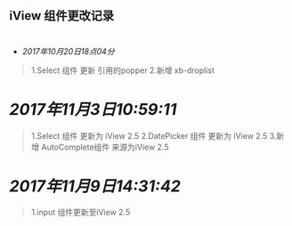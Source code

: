 ## iView  组件更改记录
#
* *2017年10月20日18点04分*
> 1.Select 组件 更新 引用的popper
> 2.新增 xb-droplist
# *2017年11月3日10:59:11*
> 1.Select 组件 更新为 iView 2.5
> 2.DatePicker 组件 更新为 iView 2.5
> 3.新增 AutoComplete组件   来源为iView 2.5

# *2017年11月9日14:31:42*
> 1.input 组件更新至iView 2.5